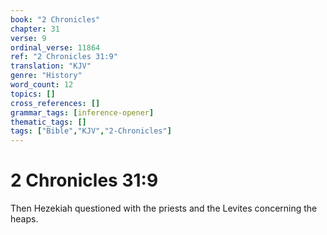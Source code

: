 ```yaml
---
book: "2 Chronicles"
chapter: 31
verse: 9
ordinal_verse: 11864
ref: "2 Chronicles 31:9"
translation: "KJV"
genre: "History"
word_count: 12
topics: []
cross_references: []
grammar_tags: [inference-opener]
thematic_tags: []
tags: ["Bible","KJV","2-Chronicles"]
---
```


# 2 Chronicles 31:9

Then Hezekiah questioned with the priests and the Levites concerning the heaps.
